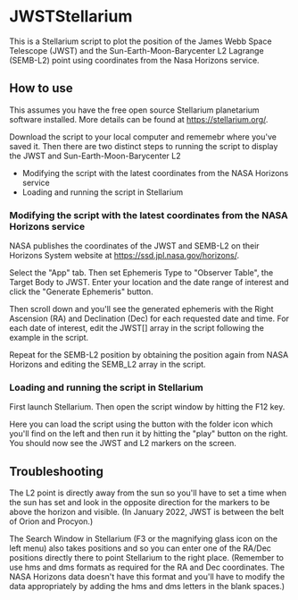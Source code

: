 # JWSTStellarium
This is a Stellarium script to plot the position of the James Webb Space Telescope (JWST) and the Sun-Earth-Moon-Barycenter L2 Lagrange (SEMB-L2) point using coordinates from the Nasa Horizons service.

## How to use

This assumes you have the free open source Stellarium planetarium software installed. More details can be found at https://stellarium.org/.

Download the script to your local computer and rememebr where you've saved it. Then there are two distinct steps to running the script to display the JWST and Sun-Earth-Moon-Barycenter L2
* Modifying the script with the latest coordinates from the NASA Horizons service
* Loading and running the script in Stellarium

### Modifying the script with the latest coordinates from the NASA Horizons service
NASA publishes the coordinates of the JWST and SEMB-L2 on their Horizons System website at https://ssd.jpl.nasa.gov/horizons/. 

Select the "App" tab. Then set Ephemeris Type to "Observer Table", the Target Body to JWST. Enter your location and the date range of interest and click the "Generate Ephemeris" button. 

Then scroll down and you'll see the generated ephemeris with the Right Ascension (RA) and Declination (Dec) for each requested date and time. For each date of interest, edit the JWST[] array in the script following the example in the script.

Repeat for the SEMB-L2 position by obtaining the position again from NASA Horizons and editing the SEMB_L2 array in the script.

### Loading and running the script in Stellarium
First launch Stellarium. Then open the script window by hitting the F12 key. 

Here you can load the script using the button with the folder icon which you'll find on the left and then run it by hitting the "play" button on the right. You should now see the JWST and L2 markers on the screen. 

## Troubleshooting
The L2 point is directly away from the sun so you'll have to set a time when the sun has set and look in the opposite direction for the markers to be above the horizon and visible. (In January 2022, JWST is between the belt of Orion and Procyon.)

The Search Window in Stellarium (F3 or the magnifying glass icon on the left menu) also takes positions and so you can enter one of the RA/Dec positions directly there to point Stellarium to the right place. (Remember to use hms and dms formats as required for the RA and Dec coordinates. The NASA Horizons data doesn't have this format and you'll have to modify the data appropriately by adding the hms and dms letters in the blank spaces.)
